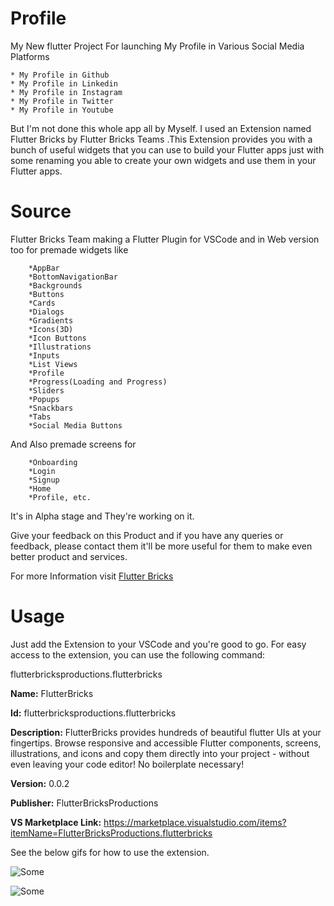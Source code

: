 # Profile

My New flutter Project For launching My Profile in Various Social Media Platforms

    * My Profile in Github
    * My Profile in Linkedin
    * My Profile in Instagram
    * My Profile in Twitter
    * My Profile in Youtube

But I'm not done this whole app all by Myself.
I used an Extension named Flutter Bricks by Flutter Bricks Teams .This Extension provides you with a bunch of useful widgets that you can use to build your Flutter apps just with some renaming you able to create your own widgets and use them in your Flutter apps.

# Source
Flutter Bricks Team making a Flutter Plugin for VSCode and in Web version too for premade widgets like 

        *AppBar
        *BottomNavigationBar
        *Backgrounds
        *Buttons
        *Cards
        *Dialogs
        *Gradients
        *Icons(3D)
        *Icon Buttons
        *Illustrations
        *Inputs
        *List Views
        *Profile
        *Progress(Loading and Progress)
        *Sliders
        *Popups
        *Snackbars
        *Tabs
        *Social Media Buttons
    
And Also premade screens for 

        *Onboarding 
        *Login
        *Signup
        *Home
        *Profile, etc.

It's in Alpha stage and They're working on it.

Give your feedback on this Product and if you have any queries or feedback, 
please contact them it'll  be more useful for them to make even better product and services.

For more Information visit [Flutter Bricks](https://www.flutterbricks.com/)

# Usage

Just add the Extension to your VSCode and you're good to go. 
For easy access to the extension, you can use the following command:

flutterbricksproductions.flutterbricks 


**Name:** FlutterBricks

**Id:** flutterbricksproductions.flutterbricks

**Description:** FlutterBricks provides hundreds of beautiful flutter UIs at your fingertips. Browse responsive and accessible Flutter components, screens, illustrations, and icons and copy them directly into your project - without even leaving your code editor! No boilerplate necessary! 

**Version:** 0.0.2

**Publisher:** FlutterBricksProductions

**VS Marketplace Link:** 
https://marketplace.visualstudio.com/items?itemName=FlutterBricksProductions.flutterbricks

See the below gifs for how to use the extension.

![Some](widgetDemo.gif)

![Some](screenDemo.gif)
